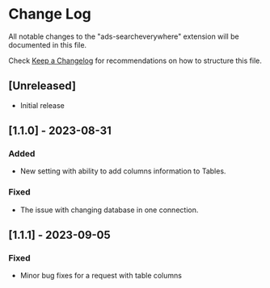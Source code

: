 # Change Log

All notable changes to the "ads-searcheverywhere" extension will be documented in this file.

Check [Keep a Changelog](http://keepachangelog.com/) for recommendations on how to structure this file.

## [Unreleased]

- Initial release

## [1.1.0] - 2023-08-31

### Added

- New setting with ability to add columns information to Tables.
### Fixed

- The issue with changing database in one connection.


## [1.1.1] - 2023-09-05

### Fixed

- Minor bug fixes for a request with table columns